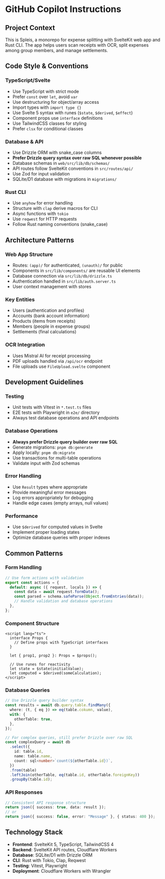 # GitHub Copilot Instructions

## Project Context

This is Spleis, a monorepo for expense splitting with SvelteKit web app and Rust CLI. The app helps users scan receipts with OCR, split expenses among group members, and manage settlements.

## Code Style & Conventions

### TypeScript/Svelte

- Use TypeScript with strict mode
- Prefer `const` over `let`, avoid `var`
- Use destructuring for object/array access
- Import types with `import type {}`
- Use Svelte 5 syntax with runes (`$state`, `$derived`, `$effect`)
- Component props use `interface` definitions
- Use TailwindCSS classes for styling
- Prefer `clsx` for conditional classes

### Database & API

- Use Drizzle ORM with snake_case columns
- **Prefer Drizzle query syntax over raw SQL whenever possible**
- Database schemas in `web/src/lib/db/schemas/`
- API routes follow SvelteKit conventions in `src/routes/api/`
- Use Zod for input validation
- SQLite/D1 database with migrations in `migrations/`

### Rust CLI

- Use `anyhow` for error handling
- Structure with `clap` derive macros for CLI
- Async functions with `tokio`
- Use `reqwest` for HTTP requests
- Follow Rust naming conventions (snake_case)

## Architecture Patterns

### Web App Structure

- Routes: `(app)/` for authenticated, `(unauth)/` for public
- Components in `src/lib/components/` are reusable UI elements
- Database connection via `src/lib/db/drizzle.ts`
- Authentication handled in `src/lib/auth.server.ts`
- User context management with stores

### Key Entities

- Users (authentication and profiles)
- Accounts (bank account information)
- Products (items from receipts)
- Members (people in expense groups)
- Settlements (final calculations)

### OCR Integration

- Uses Mistral AI for receipt processing
- PDF uploads handled via `/api/ocr` endpoint
- File uploads use `FileUpload.svelte` component

## Development Guidelines

### Testing

- Unit tests with Vitest in `*.test.ts` files
- E2E tests with Playwright in `e2e/` directory
- Always test database operations and API endpoints

### Database Operations

- **Always prefer Drizzle query builder over raw SQL**
- Generate migrations: `pnpm db:generate`
- Apply locally: `pnpm db:migrate`
- Use transactions for multi-table operations
- Validate input with Zod schemas

### Error Handling

- Use `Result` types where appropriate
- Provide meaningful error messages
- Log errors appropriately for debugging
- Handle edge cases (empty arrays, null values)

### Performance

- Use `$derived` for computed values in Svelte
- Implement proper loading states
- Optimize database queries with proper indexes

## Common Patterns

### Form Handling

```typescript
// Use form actions with validation
export const actions = {
  default: async ({ request, locals }) => {
    const data = await request.formData();
    const parsed = schema.safeParse(Object.fromEntries(data));
    // Handle validation and database operations
  },
};
```

### Component Structure

```svelte
<script lang="ts">
  interface Props {
    // Define props with TypeScript interfaces
  }

  let { prop1, prop2 }: Props = $props();

  // Use runes for reactivity
  let state = $state(initialValue);
  let computed = $derived(someCalculation);
</script>
```

### Database Queries

```typescript
// Use Drizzle query builder syntax
const results = await db.query.table.findMany({
  where: (t, { eq }) => eq(table.cokumn, value),
  with: {
    otherTable: true,
  },
});

// For complex queries, still prefer Drizzle over raw SQL
const complexQuery = await db
  .select({
    id: table.id,
    name: table.name,
    count: sql<number>`count(${otherTable.id})`,
  })
  .from(table)
  .leftJoin(otherTable, eq(table.id, otherTable.foreignKey))
  .groupBy(table.id);
```

### API Responses

```typescript
// Consistent API response structure
return json({ success: true, data: result });
// or
return json({ success: false, error: "Message" }, { status: 400 });
```

## Technology Stack

- **Frontend**: SvelteKit 5, TypeScript, TailwindCSS 4
- **Backend**: SvelteKit API routes, Cloudflare Workers
- **Database**: SQLite/D1 with Drizzle ORM
- **CLI**: Rust with Tokio, Clap, Reqwest
- **Testing**: Vitest, Playwright
- **Deployment**: Cloudflare Workers with Wrangler
